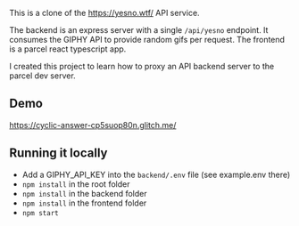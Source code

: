 This is a clone of the https://yesno.wtf/ API service.

The backend is an express server with a single `/api/yesno` endpoint. It consumes the GIPHY API to provide random gifs per request.
The frontend is a parcel react typescript app.

I created this project to learn how to proxy an API backend server to the parcel dev server.

## Demo

https://cyclic-answer-cp5suop80n.glitch.me/

## Running it locally

* Add a GIPHY_API_KEY into the `backend/.env` file (see example.env there)
* `npm install` in the root folder
* `npm install` in the backend folder
* `npm install` in the frontend folder
* `npm start`
